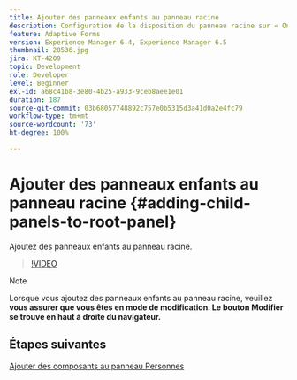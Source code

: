 ```yaml
---
title: Ajouter des panneaux enfants au panneau racine
description: Configuration de la disposition du panneau racine sur « Onglets à gauche » et ajout de panneaux enfants au panneau racine.
feature: Adaptive Forms
version: Experience Manager 6.4, Experience Manager 6.5
thumbnail: 28536.jpg
jira: KT-4209
topic: Development
role: Developer
level: Beginner
exl-id: a68c41b8-3e80-4b25-a933-9ceb8aee1e01
duration: 187
source-git-commit: 03b68057748892c757e0b5315d3a41d0a2e4fc79
workflow-type: tm+mt
source-wordcount: '73'
ht-degree: 100%

---
```


# Ajouter des panneaux enfants au panneau racine {#adding-child-panels-to-root-panel}

Ajoutez des panneaux enfants au panneau racine.


>[!VIDEO](https://video.tv.adobe.com/v/326911?quality=12&learn=on&captions=fre_fr)

>[!NOTE]
>Lorsque vous ajoutez des panneaux enfants au panneau racine, veuillez **vous assurer que vous êtes en mode de modification. Le bouton Modifier se trouve en haut à droite du navigateur.**

## Étapes suivantes

[Ajouter des composants au panneau Personnes](./adding-components-to-people-panel.md)
